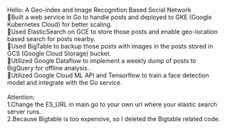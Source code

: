 Hello: A Geo-index and Image Recognition Based Social Network<br>
Built a web service in Go to handle posts and deployed to GKE (Google Kubernetes Cloud) for better scaling.<br>
Used ElasticSearch on GCE to store those posts and enable geo-location based search for posts nearby.<br>
Used BigTable to backup those posts with images in the posts stored in GCS (Google Cloud Storage) bucket.<br>
Utilized Google Dataflow to implement a weekly dump of posts to BigQuery for offline analysis.<br>
Utilized Google Cloud ML API and Tensorflow to train a face detection model and integrate with the Go service.<br>
<br>
Attention:<br>
1.Change the ES_URL in main.go to your own url where your elastic search server runs.<br>
2.Because Bigtable is too expensive, so I deleted the Bigtable related code.<br>
